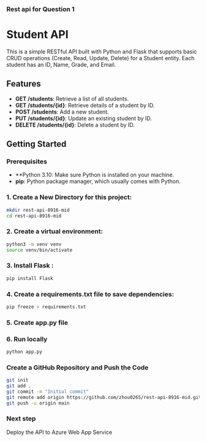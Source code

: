 
### Rest api for Question 1

# Student API

This is a simple RESTful API built with Python and Flask that supports basic CRUD operations (Create, Read, Update, Delete) for a Student entity. Each student has an ID, Name, Grade, and Email.

## Features

- **GET /students**: Retrieve a list of all students.
- **GET /students/{id}**: Retrieve details of a student by ID.
- **POST /students**: Add a new student.
- **PUT /students/{id}**: Update an existing student by ID.
- **DELETE /students/{id}**: Delete a student by ID.

## Getting Started

### Prerequisites

- **Python 3.10: Make sure Python is installed on your machine.
- **pip**: Python package manager, which usually comes with Python.

### 1. Create a New Directory for this project:

```bash
mkdir rest-api-8916-mid
cd rest-api-8916-mid
```


### 2. Create a virtual environment:

```bash
python3 -m venv venv
source venv/bin/activate
```
### 3. Install Flask :

```bash
pip install Flask

```
### 4. Create a requirements.txt file to save dependencies:

```bash
pip freeze > requirements.txt
```

### 5. Create app.py file


### 6. Run locally
```bash
python app.py
```

### Create a GitHub Repository and Push the Code

```bash
git init
git add .
git commit -m "Initial commit"
git remote add origin https://github.com/zhou0265/rest-api-8916-mid.git
git push -u origin main
```

### Next step 
Deploy the API to Azure Web App Service

